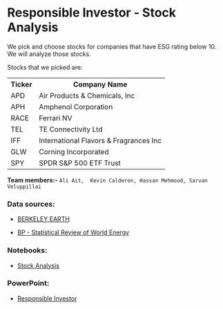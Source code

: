 

# Responsible Investor - Stock Analysis
We pick and choose stocks for companies that have ESG rating below 10. We will analyze those stocks. 

Stocks that we picked are:
<table>
<tr>
    <th>Ticker</th>
    <th>Company Name</th>
</tr>
<tr>
    <td>APD</td>
    <td>Air Products & Chemicals, Inc</td>
</tr>
<tr>
    <td>APH</td>
    <td>Amphenol Corporation</td>
</tr>
<tr>
    <td>RACE</td>
    <td>Ferrari NV</td>
</tr>
<tr>
    <td>TEL</td>
    <td>TE Connectivity Ltd</td>
</tr>  
<tr>
    <td>IFF</td>
    <td>International Flavors & Fragrances Inc</td>
</tr>   
<tr>
    <td>GLW</td>
    <td>Corning Incorporated</td>
</tr>  	
<tr>
    <td>SPY</td>
    <td>SPDR S&P 500 ETF Trust</td>
</tr>  		
</table>
	  

  
  
**Team members:-**
        `Ali Ait,  Kevin Calderon, Hassan Mehmood, Sarvan Veluppillai`

  
### Data sources:
- [BERKELEY EARTH](http://berkeleyearth.lbl.gov/regions/global-land)

- [BP - Statistical Review of World Energy](https://www.bp.com/content/dam/bp/business-sites/en/global/corporate/pdfs/energy-economics/statistical-review/bp-stats-review-2021-co2-emissions.pdf)


### Notebooks:
- [Stock Analysis](https://github.com/Nithy29/Responsible_Investor/blob/main/analysis.ipynb)

  
### PowerPoint:

- [Responsible Investor]()

